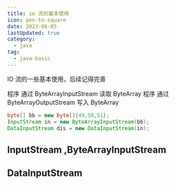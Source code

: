 ```yaml
---
title: io 流的基本使用
icon: pen-to-square
date: 2023-06-05
lastUpdated: true
category:
  - java
tag:
  - java-basic
---
```


IO 流的一些基本使用，后续记得完善

<!-- more -->

程序 通过 ByteArrayInputStream 读取 ByteArray
程序 通过 ByteArrayOutputStream 写入 ByteArray

```java
byte[] bb = new byte[]{49,50,51};
InputStream in = new ByteArrayInputStream(bb);
DataInputStream dis = new DataInputStream(in);
```
## InputStream ,ByteArrayInputStream

## DataInputStream